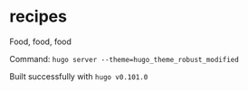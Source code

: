 # recipes
Food, food, food

Command: `hugo server --theme=hugo_theme_robust_modified`

Built successfully with `hugo v0.101.0`
